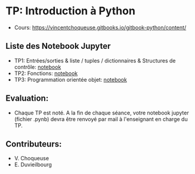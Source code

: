 # TP: Introduction à Python

* Cours: https://vincentchoqueuse.gitbooks.io/gitbook-python/content/

## Liste des Notebook Jupyter

* TP1: Entrées/sorties & liste / tuples / dictionnaires & Structures de contrôle: [notebook](http://nbviewer.jupyter.org/github/vincentchoqueuse/TP_python/blob/master/notebooks/introduction.ipynb)
* TP2: Fonctions: [notebook](http://nbviewer.jupyter.org/github/vincentchoqueuse/TP_python/blob/master/notebooks/fonctions.ipynb)
* TP3: Programmation orientée objet: [notebook](http://nbviewer.jupyter.org/github/vincentchoqueuse/TP_python/blob/master/notebooks/objets.ipynb)

## Evaluation:

* Chaque TP est noté. A la fin de chaque séance, votre notebook jupyter (fichier .pynb) devra être renvoyé par mail à l'enseignant en charge du TP. 

## Contributeurs:

* V. Choqueuse
* E. Duvieilbourg
